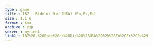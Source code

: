 ```yaml
---
type : game
title : 187 - Ride or Die (USA) (En,Fr,Es)
size : 1.1 G
format : iso
archive : zip
server : myrient
link2 : 187%20-%20Ride%20or%20Die%20%28USA%29%20%28En%2CFr%2CEs%29
---
```

